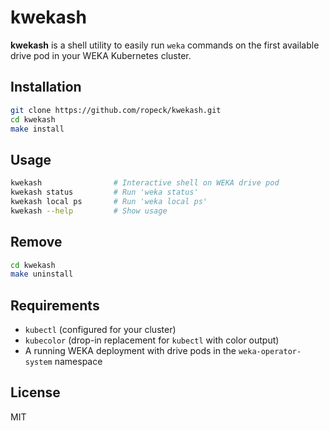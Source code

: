# kwekash

**kwekash** is a shell utility to easily run `weka` commands on the first available drive pod in your WEKA Kubernetes cluster.

## Installation

```bash
git clone https://github.com/ropeck/kwekash.git
cd kwekash
make install
```

## Usage

```bash
kwekash                # Interactive shell on WEKA drive pod
kwekash status         # Run 'weka status'
kwekash local ps       # Run 'weka local ps'
kwekash --help         # Show usage
```

## Remove

```bash
cd kwekash
make uninstall
```

## Requirements

- `kubectl` (configured for your cluster)
- `kubecolor` (drop-in replacement for `kubectl` with color output)
- A running WEKA deployment with drive pods in the `weka-operator-system` namespace

## License

MIT
